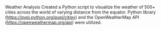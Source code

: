 Weather Analysis
Created a Python script to visualize the weather of 500+ cities across the world of varying distance from the equator. Python library (https://pypi.python.org/pypi/citipy) and the OpenWeatherMap API (https://openweathermap.org/api) were utilized.
